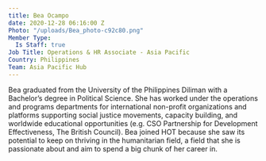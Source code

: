 ```yaml
---
title: Bea Ocampo
date: 2020-12-28 06:16:00 Z
Photo: "/uploads/Bea_photo-c92c80.png"
Member Type:
  Is Staff: true
Job Title: Operations & HR Associate - Asia Pacific
Country: Philippines
Team: Asia Pacific Hub
---
```


Bea graduated from the University of the Philippines Diliman with a Bachelor’s degree in Political Science. She has worked under the operations and programs departments for international non-profit organizations and platforms supporting social justice movements, capacity building, and worldwide educational opportunities (e.g. CSO Partnership for Development Effectiveness, The British Council). Bea joined HOT because she saw its potential to keep on thriving in the humanitarian field, a field that she is passionate about and aim to spend a big chunk of her career in.
